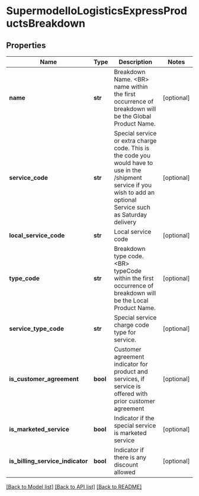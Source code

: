 # SupermodelIoLogisticsExpressProductsBreakdown

## Properties
Name | Type | Description | Notes
------------ | ------------- | ------------- | -------------
**name** | **str** | Breakdown Name. &lt;BR&gt; name within the first occurrence of breakdown will be the Global Product Name. | [optional] 
**service_code** | **str** | Special service or extra charge code.  This is the code you would have to use in the /shipment service if you wish to add an optional Service such as Saturday delivery | [optional] 
**local_service_code** | **str** | Local service code | [optional] 
**type_code** | **str** | Breakdown type code. &lt;BR&gt; typeCode within the first occurrence of breakdown will be the Local Product Name. | [optional] 
**service_type_code** | **str** | Special service charge code type for service. | [optional] 
**is_customer_agreement** | **bool** | Customer agreement indicator for product and services, if service is offered with prior customer agreement | [optional] 
**is_marketed_service** | **bool** | Indicator if the special service is marketed service | [optional] 
**is_billing_service_indicator** | **bool** | Indicator if there is any discount allowed | [optional] 

[[Back to Model list]](../README.md#documentation-for-models) [[Back to API list]](../README.md#documentation-for-api-endpoints) [[Back to README]](../README.md)

